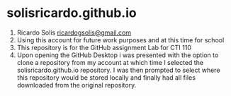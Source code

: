 # solisricardo.github.io
1. Ricardo Solis ricardogsolis@gmail.com
2. Using this account for future work purposes and at this time for school
3. This repository is for the GitHub assignment Lab for CTI 110
4. Upon opening the GitHub Desktop i was presented with the option to clone a repository from my account at which time I selected the solisricardo.github.io repository. I was then prompted to select where this repository would be stored locally and finally had all files downloaded from the original repository.